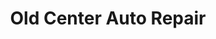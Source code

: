 ---
title: "Old Center Auto Repair"
url: /north-reading/old-center-auto-repair/
shop: car repair
---